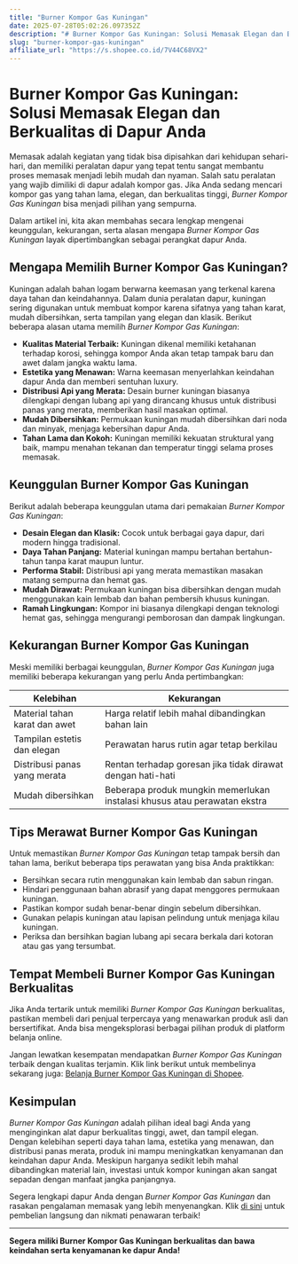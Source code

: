 ```yaml
---
title: "Burner Kompor Gas Kuningan"
date: 2025-07-28T05:02:26.097352Z
description: "# Burner Kompor Gas Kuningan: Solusi Memasak Elegan dan Berkualitas di Dapur Anda..."
slug: "burner-kompor-gas-kuningan"
affiliate_url: "https://s.shopee.co.id/7V44C68VX2"
---
```

# Burner Kompor Gas Kuningan: Solusi Memasak Elegan dan Berkualitas di Dapur Anda

Memasak adalah kegiatan yang tidak bisa dipisahkan dari kehidupan sehari-hari, dan memiliki peralatan dapur yang tepat tentu sangat membantu proses memasak menjadi lebih mudah dan nyaman. Salah satu peralatan yang wajib dimiliki di dapur adalah kompor gas. Jika Anda sedang mencari kompor gas yang tahan lama, elegan, dan berkualitas tinggi, *Burner Kompor Gas Kuningan* bisa menjadi pilihan yang sempurna.

Dalam artikel ini, kita akan membahas secara lengkap mengenai keunggulan, kekurangan, serta alasan mengapa *Burner Kompor Gas Kuningan* layak dipertimbangkan sebagai perangkat dapur Anda.

## Mengapa Memilih Burner Kompor Gas Kuningan?

Kuningan adalah bahan logam berwarna keemasan yang terkenal karena daya tahan dan keindahannya. Dalam dunia peralatan dapur, kuningan sering digunakan untuk membuat kompor karena sifatnya yang tahan karat, mudah dibersihkan, serta tampilan yang elegan dan klasik. Berikut beberapa alasan utama memilih *Burner Kompor Gas Kuningan*:

- **Kualitas Material Terbaik:** Kuningan dikenal memiliki ketahanan terhadap korosi, sehingga kompor Anda akan tetap tampak baru dan awet dalam jangka waktu lama.
- **Estetika yang Menawan:** Warna keemasan menyerlahkan keindahan dapur Anda dan memberi sentuhan luxury.
- **Distribusi Api yang Merata:** Desain burner kuningan biasanya dilengkapi dengan lubang api yang dirancang khusus untuk distribusi panas yang merata, memberikan hasil masakan optimal.
- **Mudah Dibersihkan:** Permukaan kuningan mudah dibersihkan dari noda dan minyak, menjaga kebersihan dapur Anda.
- **Tahan Lama dan Kokoh:** Kuningan memiliki kekuatan struktural yang baik, mampu menahan tekanan dan temperatur tinggi selama proses memasak.

## Keunggulan Burner Kompor Gas Kuningan

Berikut adalah beberapa keunggulan utama dari pemakaian *Burner Kompor Gas Kuningan*:

- **Desain Elegan dan Klasik:** Cocok untuk berbagai gaya dapur, dari modern hingga tradisional.
- **Daya Tahan Panjang:** Material kuningan mampu bertahan bertahun-tahun tanpa karat maupun luntur.
- **Performa Stabil:** Distribusi api yang merata memastikan masakan matang sempurna dan hemat gas.
- **Mudah Dirawat:** Permukaan kuningan bisa dibersihkan dengan mudah menggunakan kain lembab dan bahan pembersih khusus kuningan.
- **Ramah Lingkungan:** Kompor ini biasanya dilengkapi dengan teknologi hemat gas, sehingga mengurangi pemborosan dan dampak lingkungan.

## Kekurangan Burner Kompor Gas Kuningan

Meski memiliki berbagai keunggulan, *Burner Kompor Gas Kuningan* juga memiliki beberapa kekurangan yang perlu Anda pertimbangkan:

| **Kelebihan** | **Kekurangan** |
|----------------|----------------|
| Material tahan karat dan awet | Harga relatif lebih mahal dibandingkan bahan lain |
| Tampilan estetis dan elegan | Perawatan harus rutin agar tetap berkilau |
| Distribusi panas yang merata | Rentan terhadap goresan jika tidak dirawat dengan hati-hati |
| Mudah dibersihkan | Beberapa produk mungkin memerlukan instalasi khusus atau perawatan ekstra |

## Tips Merawat Burner Kompor Gas Kuningan

Untuk memastikan *Burner Kompor Gas Kuningan* tetap tampak bersih dan tahan lama, berikut beberapa tips perawatan yang bisa Anda praktikkan:

- Bersihkan secara rutin menggunakan kain lembab dan sabun ringan.
- Hindari penggunaan bahan abrasif yang dapat menggores permukaan kuningan.
- Pastikan kompor sudah benar-benar dingin sebelum dibersihkan.
- Gunakan pelapis kuningan atau lapisan pelindung untuk menjaga kilau kuningan.
- Periksa dan bersihkan bagian lubang api secara berkala dari kotoran atau gas yang tersumbat.

## Tempat Membeli Burner Kompor Gas Kuningan Berkualitas

Jika Anda tertarik untuk memiliki *Burner Kompor Gas Kuningan* berkualitas, pastikan membeli dari penjual terpercaya yang menawarkan produk asli dan bersertifikat. Anda bisa mengeksplorasi berbagai pilihan produk di platform belanja online.

Jangan lewatkan kesempatan mendapatkan *Burner Kompor Gas Kuningan* terbaik dengan kualitas terjamin. Klik link berikut untuk membelinya sekarang juga: [Belanja Burner Kompor Gas Kuningan di Shopee](https://s.shopee.co.id/7V44C68VX2).

## Kesimpulan

*Burner Kompor Gas Kuningan* adalah pilihan ideal bagi Anda yang menginginkan alat dapur berkualitas tinggi, awet, dan tampil elegan. Dengan kelebihan seperti daya tahan lama, estetika yang menawan, dan distribusi panas merata, produk ini mampu meningkatkan kenyamanan dan keindahan dapur Anda. Meskipun harganya sedikit lebih mahal dibandingkan material lain, investasi untuk kompor kuningan akan sangat sepadan dengan manfaat jangka panjangnya.

Segera lengkapi dapur Anda dengan *Burner Kompor Gas Kuningan* dan rasakan pengalaman memasak yang lebih menyenangkan. Klik [di sini](https://s.shopee.co.id/7V44C68VX2) untuk pembelian langsung dan nikmati penawaran terbaik!

---

**Segera miliki Burner Kompor Gas Kuningan berkualitas dan bawa keindahan serta kenyamanan ke dapur Anda!**